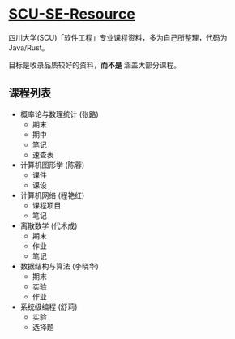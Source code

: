 # [SCU-SE-Resource](https://github.com/Somnia1337/SCU-SE-Resource)

四川大学(SCU)「软件工程」专业课程资料，多为自己所整理，代码为 Java/Rust。

目标是收录品质较好的资料，**而不是** 涵盖大部分课程。

## 课程列表

- 概率论与数理统计 (张路)
  - 期末
  - 期中
  - 笔记
  - 速查表
- 计算机图形学 (陈蓉)
  - 课件
  - 课设
- 计算机网络 (程艳红)
  - 课程项目
  - 笔记
- 离散数学 (代术成)
  - 期末
  - 作业
  - 笔记
- 数据结构与算法 (李晓华)
  - 期末
  - 实验
  - 作业
- 系统级编程 (舒莉)
  - 实验
  - 选择题
